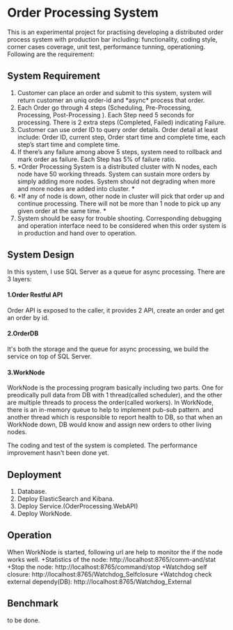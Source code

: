 # Order Processing System

This is an experimental project for practising developing a distributed order process system with production bar including: functionality, coding style, corner cases coverage, unit test, performance tunning, operationing. Following are the requirement:


## System Requirement
1.  Customer can place an order and submit to this system,  system will return customer an uniq order-id and \*async\* process that order. 
2.  Each Order go through 4 steps (Scheduling, Pre-Processing,  Processing,  Post-Processing ). Each Step need 5 seconds for processing.  There is 2 extra steps (Completed, Failed) indicating Failure.  
3.  Customer can use order ID to query order details.  Order detail at least include:  Order ID,  current step,  Order start time and complete time,  each step’s start time and complete time.   
4.  If there’s any failure among above 5 steps,  system need to rollback and mark order as failure.  Each Step has 5% of failure ratio. 
5.  \*Order Processing System is a distributed cluster with N nodes,  each node have 50 working threads.   System can sustain more orders by simply adding more nodes.  System should not degrading when more and more nodes are added into cluster. \*
6.  \*If any of node is down,  other node in cluster will pick that order up and continue processing.   There will not be more than 1 node to pick up any given order at the same time. \*
7.  System should be easy for trouble shooting.  Corresponding debugging and operation interface need to be considered when this order system is in production and hand over to operation. 


## System Design
In this system, I use SQL Server as a queue for async processing. There are 3 layers:
#### 1.Order Restful API
Order API is exposed to the caller, it provides 2 API, create an order and get an order by id.
#### 2.OrderDB
It's both the storage and the queue for async processing, we build the service on top of SQL Server.
#### 3.WorkNode
WorkNode is the processing program basically including two parts. One for preodically pull data from DB with 1 thread(called scheduler), and the other are multiple threads to process the order(called workers).
In WorkNode, there is an in-memory queue to help to implement pub-sub pattern. and another thread which is responsible to report health to DB, so that when an WorkNode down, DB would know and assign new orders to other living nodes.


The coding and test of the system is completed. The performance improvement hasn't been done yet.

## Deployment

1. Database.
2. Deploy ElasticSearch and Kibana.
3. Deploy Service.(OderProcessing.WebAPI)
4. Deploy WorkNode.


## Operation
When WorkNode is started, following url are help to monitor the if the node works well.
+Statistics of the node: http://localhost:8765/comm-and/stat
+Stop the node: http://localhost:8765/command/stop
+Watchdog self closure: http://localhost:8765/Watchdog_Selfclosure
+Watchdog check external dependy(DB): http://localhost:8765/Watchdog_External 


## Benchmark
to be done.


